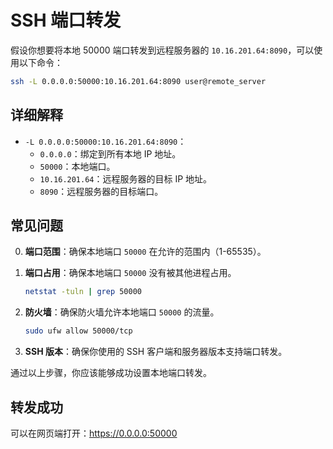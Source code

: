 # SSH 端口转发

假设你想要将本地 50000 端口转发到远程服务器的 `10.16.201.64:8090`，可以使用以下命令：

```bash
ssh -L 0.0.0.0:50000:10.16.201.64:8090 user@remote_server
```

## 详细解释

- `-L 0.0.0.0:50000:10.16.201.64:8090`：
  - `0.0.0.0`：绑定到所有本地 IP 地址。
  - `50000`：本地端口。
  - `10.16.201.64`：远程服务器的目标 IP 地址。
  - `8090`：远程服务器的目标端口。

## 常见问题

0. **端口范围**：确保本地端口 `50000` 在允许的范围内（1-65535）。

1. **端口占用**：确保本地端口 `50000` 没有被其他进程占用。

   ```bash
   netstat -tuln | grep 50000
   ```

2. **防火墙**：确保防火墙允许本地端口 `50000` 的流量。

   ```bash
   sudo ufw allow 50000/tcp
   ```

3. **SSH 版本**：确保你使用的 SSH 客户端和服务器版本支持端口转发。

通过以上步骤，你应该能够成功设置本地端口转发。

## 转发成功

可以在网页端打开：https://0.0.0.0:50000
